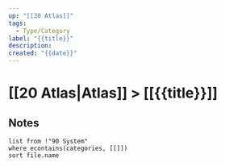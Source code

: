 ```yaml
---
up: "[[20 Atlas]]"
tags:
  - Type/Category
label: "{{title}}"
description: 
created: "{{date}}"
---
```

# [[20 Atlas|Atlas]] > [[{{title}}]]
## Notes
```dataview
list from !"90 System"
where econtains(categories, [[]])
sort file.name
```
